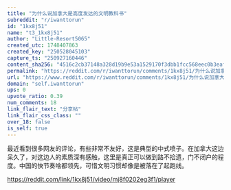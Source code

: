 ```yaml
---
title: "为什么说加拿大是高度发达的文明教科书"
subreddit: "r/iwanttorun"
id: "1kx8j51"
name: "t3_1kx8j51"
author: "Little-Resort5065"
created_utc: 1748407863
created_key: "250528045103"
capture_ts: "250927160446"
content_sha256: "4516c2cb37148a328d19b9e53a1529170f3dbb1fcc568eec0b3eafe3fc142e83"
permalink: "https://reddit.com/r/iwanttorun/comments/1kx8j51/为什么说加拿大是高度发达的文明教科书/"
url: "https://www.reddit.com/r/iwanttorun/comments/1kx8j51/为什么说加拿大是高度发达的文明教科书/"
domain: "self.iwanttorun"
ups: 0
upvote_ratio: 0.39
num_comments: 18
link_flair_text: "分享帖"
link_flair_css_class: ""
over_18: false
is_self: true
---
```


最近看到很多网友的评论，有些非常不友好，这是典型的中式喷子。在加拿大这边呆久了，对这边人的素质深有感触，这里是真正可以做到路不拾遗，门不闭户的程度。中国的快节奏啥都领先，可惜文明习惯却像是被落在了起跑线。

<https://reddit.com/link/1kx8j51/video/mj8f0202eg3f1/player>
